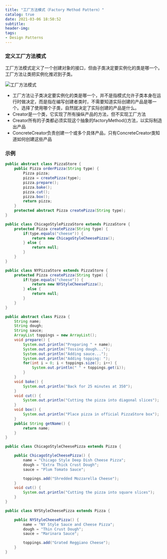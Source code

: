 ```yaml
---
title: "工厂方法模式（Factory Method Pattern）"
catalog: true
date: 2021-03-06 18:50:52
subtitle:
header-img:
tags:
- Design Patterns
---
```


### 定义工厂方法模式

工厂方法模式定义了一个创建对象的接口，但由子类决定要实例化的类是哪一个。工厂方法让类把实例化推迟到子类。

![工厂方法模式](factory.png)

- 工厂方法让子类决定要实例化的类是哪一个，并不是指模式允许子类本身在运行时做决定，而是指在编写创建者类时，不需要知道实际创建的产品是哪一个。选择了使用哪个子类，自然就决定了实际创建的产品是什么。
- Creator是一个类，它实现了所有操纵产品的方法，但不实现工厂方法
- Creator所有的子类都必须实现这个抽象的factoryMethod()方法，以实际制造出产品
- ConcreteCreator负责创建一个或多个具体产品，只有ConcreteCreator类知道如何创建这些产品

### 示例

```java
public abstract class PizzaStore {
    public Pizza orderPizza(String type) {
        Pizza pizza;
        pizza = createPizza(type);
        pizza.prepare();
        pizza.bake();
        pizza.cut();
        pizza.box();
        return pizza;
    }
    protected abstract Pizza createPizza(String type);
}
```

```java
public class ChicagoStylePizzaStore extends PizzaStore {
    protected Pizza createPizza(String type) {
        if(type.equals("cheese")) {
            return new ChicagoStyleCheesePizza();
        } else {
            return null;
        }
    }
}
```

```java
public class NYPizzaStore extends PizzaStore {
    protected Pizza createPizza(String type) {
        if(type.equals("cheese")) {
            return new NYStyleCheesePizza();
        } else {
            return null;
        }
    }
}
```

```java
public abstract class Pizza {
    String name;
    String dough;
    String sauce;
    ArrayList toppings = new ArrayList();
    void prepare() {
        System.out.println("Preparing " + name);
        System.out.println("Tossing dough...");
        System.out.println("Adding sauce...");
        System.out.println("Adding topping: ");
        for(int i = 0; i < toppings.size(); i++) {
            System.out.println(" " + toppings.get(i));
        }
    }
    void bake() {
        System.out.println("Back for 25 minutes at 350");
    }
    void cut() {
        System.out.println("Cutting the pizza into diagonal slices");
    }
    void box() {
        System.out.println("Place pizza in official PizzaStore box");
    }
    public String getName() {
        return name;
    }
}
```

```java
public class ChicagoStyleCheesePizza extends Pizza {

    public ChicagoStyleCheesePizza() {
        name = "Chicago Style Deep Dish Cheese Pizza";
        dough = "Extra Thick Crust Dough";
        sauce = "Plum Tomato Sauce";

        toppings.add("Shredded Mozzarella Cheese");
    }
    void cut() {
        System.out.println("Cutting the pizza into square slices");
    }
}
```

```java
public class NYStyleCheesePizza extends Pizza {

    public NYStyleCheesePizza() {
        name = "NY Style Sauce and Cheese Pizza";
        dough = "Thin Crust Dough";
        sauce = "Marinara Sauce";

        toppings.add("Grated Reggiano Cheese");
    }
}
```